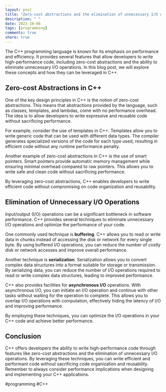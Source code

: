 ```yaml
---
layout: post
title: "Zero-cost abstractions and the elimination of unnecessary I/O operations in C++"
description: " "
date: 2023-10-06
tags: [programming]
comments: true
share: true
---
```


The C++ programming language is known for its emphasis on performance and efficiency. It provides several features that allow developers to write high-performance code, including zero-cost abstractions and the ability to eliminate unnecessary I/O operations. In this blog post, we will explore these concepts and how they can be leveraged in C++.

## Zero-cost Abstractions in C++
One of the key design principles in C++ is the notion of zero-cost abstractions. This means that abstractions provided by the language, such as classes, templates, and lambdas, come with no performance overhead. The idea is to allow developers to write expressive and reusable code without sacrificing performance.

For example, consider the use of templates in C++. Templates allow you to write generic code that can be used with different data types. The compiler generates specialized versions of the code for each type used, resulting in efficient code without any runtime performance penalty.

Another example of zero-cost abstractions in C++ is the use of smart pointers. Smart pointers provide automatic memory management while ensuring minimal overhead compared to raw pointers. This allows you to write safe and clean code without sacrificing performance.

By leveraging zero-cost abstractions, C++ enables developers to write efficient code without compromising on code organization and reusability.

## Elimination of Unnecessary I/O Operations

Input/output (I/O) operations can be a significant bottleneck in software performance. C++ provides several techniques to eliminate unnecessary I/O operations and optimize the performance of your code.

One commonly used technique is **buffering**. C++ allows you to read or write data in chunks instead of accessing the disk or network for every single byte. By using buffered I/O operations, you can reduce the number of costly disk or network accesses and improve overall performance.

Another technique is **serialization**. Serialization allows you to convert complex data structures into a format suitable for storage or transmission. By serializing data, you can reduce the number of I/O operations required to read or write complex data structures, leading to improved performance.

C++ also provides facilities for **asynchronous I/O** operations. With asynchronous I/O, you can initiate an I/O operation and continue with other tasks without waiting for the operation to complete. This allows you to overlap I/O operations with computation, effectively hiding the latency of I/O and improving performance.

By employing these techniques, you can optimize the I/O operations in your C++ code and achieve better performance.

## Conclusion
C++ offers developers the ability to write high-performance code through features like zero-cost abstractions and the elimination of unnecessary I/O operations. By leveraging these techniques, you can write efficient and performant code without sacrificing code organization and reusability. Remember to always consider performance implications when designing and implementing your C++ applications.

#programming #C++